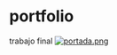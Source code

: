 # portfolio
trabajo final
[![portada.png](https://i.postimg.cc/MTXCrQQ5/portada.png)](https://postimg.cc/vgF24DXx)
